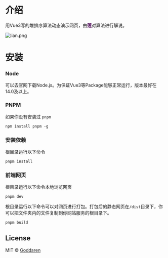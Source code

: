 # 介绍

用Vue3写的堆排序算法动态演示网页，由<span style="color:4F0A59;font-weight: bold; ">莲</span>对算法进行解说。

![lian.png](https://s2.loli.net/2023/04/25/VKbiUhRpTkcOZ91.png)

# 安装

### Node

可以去官网下载Node.js。为保证Vue3等Package能够正常运行，版本最好在14.0及以上。

### PNPM

如果你没有安装过 `pnpm`

```
npm install pnpm -g
```

### 安装依赖

根目录运行以下命令

```
pnpm install
```

### 前端网页

根目录运行以下命令本地浏览网页

```
pnpm dev
```

根目录运行以下命令可以对网页进行打包。打包后的静态网页在`/dist`目录下，你可以把文件夹内的文件复制到你网站服务的根目录下。

```
pnpm build
```

## License

MIT © [Goddaren](./license)